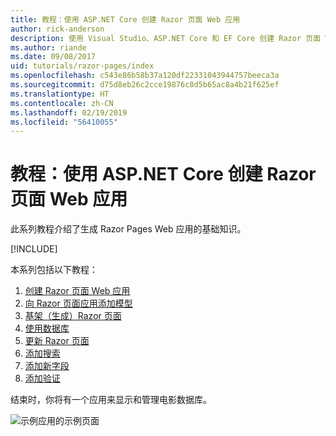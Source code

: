 ```yaml
---
title: 教程：使用 ASP.NET Core 创建 Razor 页面 Web 应用
author: rick-anderson
description: 使用 Visual Studio、ASP.NET Core 和 EF Core 创建 Razor 页面 Web 应用。
ms.author: riande
ms.date: 09/08/2017
uid: tutorials/razor-pages/index
ms.openlocfilehash: c543e86b58b37a120df22331043944757beeca3a
ms.sourcegitcommit: d75d8eb26c2cce19876c8d5b65ac8a4b21f625ef
ms.translationtype: HT
ms.contentlocale: zh-CN
ms.lasthandoff: 02/19/2019
ms.locfileid: "56410055"
---
```

# <a name="tutorial-create-a-razor-pages-web-app-with-aspnet-core"></a>教程：使用 ASP.NET Core 创建 Razor 页面 Web 应用

此系列教程介绍了生成 Razor Pages Web 应用的基础知识。 

[!INCLUDE[](~/includes/advancedRP.md)]

本系列包括以下教程：

1. [创建 Razor 页面 Web 应用](xref:tutorials/razor-pages/razor-pages-start)
1. [向 Razor 页面应用添加模型](xref:tutorials/razor-pages/model)
1. [基架（生成）Razor 页面](xref:tutorials/razor-pages/page)
1. [使用数据库](xref:tutorials/razor-pages/sql)
1. [更新 Razor 页面](xref:tutorials/razor-pages/da1)
1. [添加搜索](xref:tutorials/razor-pages/search)
1. [添加新字段](xref:tutorials/razor-pages/new-field)
1. [添加验证](xref:tutorials/razor-pages/validation)

结束时，你将有一个应用来显示和管理电影数据库。

![示例应用的示例页面](index/_static/sample-page.png)

